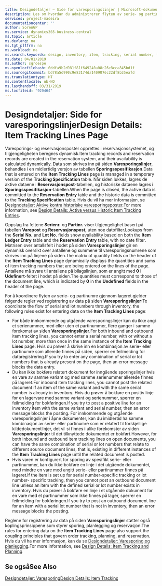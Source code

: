 ```yaml
---
title: Designdetaljer – Side for varesporingslinjer | Microsoft-dokumentasjon
description: Les om hvordan du administrerer flyten av serie- og partinumre i lageret.
services: project-madeira
documentationcenter: ''
author: SorenGP
ms.service: dynamics365-business-central
ms.topic: article
ms.devlang: na
ms.tgt_pltfrm: na
ms.workload: na
ms.search.keywords: design, inventory, item, tracking, serial number, lot number
ms.date: 04/01/2019
ms.author: sgroespe
ms.openlocfilehash: 0ddfa9b2d981f81f649240a08c26e8cca845bd1f
ms.sourcegitcommit: bd78a5d990c9e83174da1409076c22df8b35eafd
ms.translationtype: HT
ms.contentlocale: nb-NO
ms.lasthandoff: 03/31/2019
ms.locfileid: "920464"
---
```

# <a name="design-details-item-tracking-lines-page"></a><span data-ttu-id="a4cef-103">Designdetaljer: Side for varesporingslinjer</span><span class="sxs-lookup"><span data-stu-id="a4cef-103">Design Details: Item Tracking Lines Page</span></span>
<span data-ttu-id="a4cef-104">Varesporings- og reservasjonsposter opprettes i reservasjonssystemet, og tilgjengeligheten beregnes dynamisk.</span><span class="sxs-lookup"><span data-stu-id="a4cef-104">Item tracking records and reservation records are created in the reservation system, and their availability is calculated dynamically.</span></span> <span data-ttu-id="a4cef-105">Data som skrives inn på siden **Varesporingslinjer**, behandles i en midlertidig versjon av tabellen **Sporingsspesifikasjon**.</span><span class="sxs-lookup"><span data-stu-id="a4cef-105">Data that is entered on the **Item Tracking Lines** page is managed in a temporary version of the **Tracking Specification** table.</span></span> <span data-ttu-id="a4cef-106">Når siden lukkes, lagres de aktive dataene i **Reservasjonspost**-tabellen, og historiske dataene lagres i **Sporingsspesifikasjon**-tabellen.</span><span class="sxs-lookup"><span data-stu-id="a4cef-106">When the page is closed, the active data is committed to the **Reservation Entry** table and the historic data is committed to the **Tracking Specification** table.</span></span> <span data-ttu-id="a4cef-107">Hvis du vil ha mer informasjon, se [Designdetaljer: Aktive kontra historiske varesporingsposter](design-details-active-versus-historic-item-tracking-entries.md).</span><span class="sxs-lookup"><span data-stu-id="a4cef-107">For more information, see [Design Details: Active versus Historic Item Tracking Entries](design-details-active-versus-historic-item-tracking-entries.md).</span></span>  
  
<span data-ttu-id="a4cef-108">Oppslag fra feltene **Serienr.** og **Partinr.** viser tilgjengelighet basert på tabellen **Varepost** og **Reservasjonspost**, uten noe datofilter.</span><span class="sxs-lookup"><span data-stu-id="a4cef-108">Lookups from the **Serial No.** and **Lot No.** fields show availability based on both the **Item Ledger Entry** table and the **Reservation Entry** table, with no date filter.</span></span> <span data-ttu-id="a4cef-109">Matrisen over antallsfelt i hodet på siden **Varesporingslinjer** gir en dynamisk oversikt over antallene og summene til varesporingsnumrene som skrives inn på linjene på siden.</span><span class="sxs-lookup"><span data-stu-id="a4cef-109">The matrix of quantity fields on the header of the **Item Tracking Lines** page dynamically displays the quantities and sums of item tracking numbers that are being entered on the lines of the page.</span></span> <span data-ttu-id="a4cef-110">Antallene må svare til antallene på bilagslinjen, som er angitt med **0** i **Udefinert**-feltet i hodet på siden.</span><span class="sxs-lookup"><span data-stu-id="a4cef-110">The quantities must correspond to those of the document line, which is indicated by **0** in the **Undefined** fields in the header of the page.</span></span>  
  
<span data-ttu-id="a4cef-111">For å koordinere flyten av serie- og partinumre gjennom lageret gjelder følgende regler ved registrering av data på siden **Varesporingslinjer**:</span><span class="sxs-lookup"><span data-stu-id="a4cef-111">To coordinate the flow of serial and lot numbers through inventory, the following rules exist for entering data on the **Item Tracking Lines** page:</span></span>  
  
* <span data-ttu-id="a4cef-112">For både innkommende og utgående varesporingslinjer kan du ikke angi et serienummer, med eller uten et partinummer, flere ganger i samme forekomst av siden **Varesporingslinjer**.</span><span class="sxs-lookup"><span data-stu-id="a4cef-112">For both inbound and outbound item tracking lines, you cannot enter a serial number, with or without a lot number, more than once in the same instance of the **Item Tracking Lines** page.</span></span> <span data-ttu-id="a4cef-113">Hvis du prøver å skrive inn en kombinasjon av serie- eller partinumre som allerede finnes på siden, sperrer en feilmelding for dataregistrering.</span><span class="sxs-lookup"><span data-stu-id="a4cef-113">If you try to enter any combination of serial or lot numbers that is already present on the page, then an error message blocks the data entry.</span></span>  
* <span data-ttu-id="a4cef-114">Du kan ikke bokføre relatert dokument for inngående sporingslinjer hvis en vare av samme variant og med samme serienummer allerede finnes på lageret.</span><span class="sxs-lookup"><span data-stu-id="a4cef-114">For inbound item tracking lines, you cannot post the related document if an item of the same variant and with the same serial number is already in inventory.</span></span> <span data-ttu-id="a4cef-115">Hvis du prøver å bokføre en positiv linje for en lagervare med samme variant og serienummer, sperrer en feilmelding for bokføringen.</span><span class="sxs-lookup"><span data-stu-id="a4cef-115">If you try to post a positive line for an inventory item with the same variant and serial number, then an error message blocks the posting.</span></span> <span data-ttu-id="a4cef-116">For innkommende og utgående varesporingslinjer i åpne dokumenter, kan du imidlertid ha samme kombinasjon av serie- eller partinumre som er relatert til forskjellige kildedokumentlinjer, det vil si finnes i ulike forekomster av siden **Varesporingslinjer** til det tilknyttede dokumentet er bokført.</span><span class="sxs-lookup"><span data-stu-id="a4cef-116">However, for both inbound and outbound item tracking lines on open documents, you can have the same combination of serial or lot numbers that relate to different source document lines, that is, existing in different instances of the **Item Tracking Lines** page until the related document is posted.</span></span>  
* <span data-ttu-id="a4cef-117">Hvis varen er konfigurert for sporing av spesifikt serie- eller partinummer, kan du ikke bokføre en linje i det utgående dokumentet, med mindre en vare med angitt serie- eller partinummer finnes på lageret.</span><span class="sxs-lookup"><span data-stu-id="a4cef-117">If the item is set up for serial number-specific tracking or lot number- specific tracking, then you cannot post an outbound document line unless an item with the defined serial or lot number exists in inventory.</span></span> <span data-ttu-id="a4cef-118">Hvis du prøver å bokføre en linje i et utgående dokument for en vare med et partinummer som ikke finnes på lager, sperrer en feilmelding for bokføringen.</span><span class="sxs-lookup"><span data-stu-id="a4cef-118">If you try to post an outbound document line for an item with a serial lot number that is not in inventory, then an error message blocks the posting.</span></span>  
  
<span data-ttu-id="a4cef-119">Reglene for registrering av data på siden **Varesporingslinjer** støtter også koplingsprinsippene som styrer sporing, planlegging og reservasjon.</span><span class="sxs-lookup"><span data-stu-id="a4cef-119">The rules for entering data on the **Item Tracking Lines** page also support the coupling principles that govern order tracking, planning, and reservation.</span></span> <span data-ttu-id="a4cef-120">Hvis du vil ha mer informasjon, kan du se [Designdetaljer: Varesporing og planlegging](design-details-item-tracking-and-planning.md).</span><span class="sxs-lookup"><span data-stu-id="a4cef-120">For more information, see [Design Details: Item Tracking and Planning](design-details-item-tracking-and-planning.md).</span></span>  
  
## <a name="see-also"></a><span data-ttu-id="a4cef-121">Se også</span><span class="sxs-lookup"><span data-stu-id="a4cef-121">See Also</span></span>  
[<span data-ttu-id="a4cef-122">Designdetaljer: Varesporing</span><span class="sxs-lookup"><span data-stu-id="a4cef-122">Design Details: Item Tracking</span></span>](design-details-item-tracking.md)